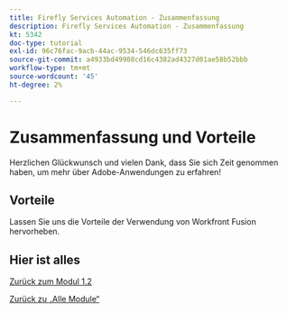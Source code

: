 ```yaml
---
title: Firefly Services Automation - Zusammenfassung
description: Firefly Services Automation - Zusammenfassung
kt: 5342
doc-type: tutorial
exl-id: 96c76fac-9acb-44ac-9534-546dc635ff73
source-git-commit: a4933bd49988cd16c4382ad4327d01ae58b52bbb
workflow-type: tm+mt
source-wordcount: '45'
ht-degree: 2%

---
```


# Zusammenfassung und Vorteile

Herzlichen Glückwunsch und vielen Dank, dass Sie sich Zeit genommen haben, um mehr über Adobe-Anwendungen zu erfahren!

## Vorteile

Lassen Sie uns die Vorteile der Verwendung von Workfront Fusion hervorheben.

## Hier ist alles

[Zurück zum Modul 1.2](./automation.md)

[Zurück zu „Alle Module“](../../../overview.md)
